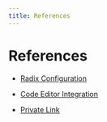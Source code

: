 ```yaml
---
title: References
---
```


# References


* [Radix Configuration](./reference-radix-config/)  

* [Code Editor Integration](./reference-code-editor-integration/)  

* [Private Link](./reference-private-link/)
